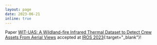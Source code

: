 ```yaml
---
layout: page
date: 2023-06-21
inline: true
---
```


Paper [WIT-UAS: A Wildland-fire Infrared Thermal Dataset to Detect Crew Assets From Aerial Views](https://drive.google.com/file/d/1_0LsOdVxodrqrKfti5Zfv5BKfwf904HX/view?usp=share_link) accepted at [IROS 2023](https://ieee-iros.org/){:target="\_blank"}!